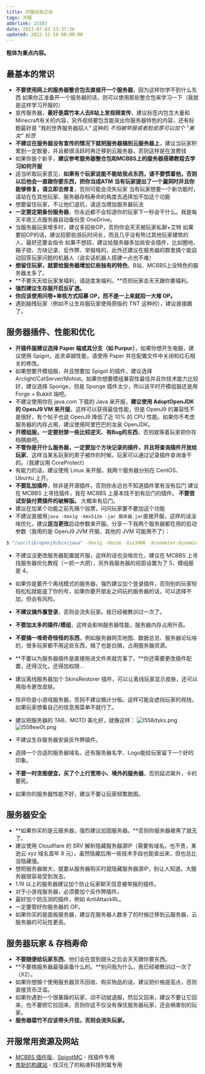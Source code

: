 ```yaml
---
title: 开服经验之谈
tags: 开服
abbrlink: 15587
date: 2022-07-03 13:37:26
updated: 2022-12-10 00:00:00
---
```


**粗体为重点内容。**

## 最基本的常识
* **不要使用网上的服务器整合包去直接开一个服务器**，因为这样你学不到什么东西
  如果你正准备开一个服务器的话，则可以使用那些整合包来学习一下（我就是这样学习开服的）
* 宣传服务器，**最好是腐竹本人去B站上发视频宣传**，建议标签内包含大量和Minecraft有关的内容，另外视频要包含能突出你服务器特色的内容，还有标题最好是 “我的世界服务器招人” 这种的
  *不怕被举报或者脸皮厚可以加个 “美女” 标签*
* **不建议在服务器没有宣传的情况下就把服务器搞到云服务器上**，建议当玩家积累到一定数量，并且都很活跃时再迁移到云服务器，否则这样是在浪费钱
* 如果你是个新手，**建议参考服务器整合包和MCBBS上的服务器搭建教程去学习如何开服**
* 适当听取玩家意见，**如果有个玩家说能不能给我点东西，请不要惯着他，否则以后他会一直跟你要东西，把你当成ATM**
  **当有玩家提出了一个漏洞时并且你能够修复，请立即去修复**，否则可能会流失玩家
  当有玩家想要一个新功能时，请站在在其他玩家、服务器存档寿命的角度去选择加不加这个功能
* 想要留住玩家，不让他们退坑，请适当增加服务器玩法
* **一定要定期备份服务器**，你永远都不会知道你的玩家下一秒会干什么。我是每天半夜三点服务器自动备份至 OneDrive。
* 当服务器玩家增多时，建议多招些OP，否则你会天天被玩家私聊+艾特
  如果要招OP的话，建议招那些游玩时间长，而且几乎没有熊过其他玩家建筑的人，最好还要会指令
  如果不想招，建议给服务器多加些安全插件，比如圈地、箱子锁、方块记录、反作弊、举报啥的，此外还建议在服务器的群里搞个能自动回答玩家问题的机器人（说实话机器人搭建一点也不难）
* **想留住玩家，就要给服务器增加亿些独有的特色**，B站、MCBBS上没特色的服务器太多了。
* **不要天天给玩家发福利，请适度发福利。**否则玩家会天天跟你要福利。
* **强烈建议生存服开启反矿透。**
* **你应该使用问卷+审核方式招募 OP，而不是一上来就招一大堆 OP。**
* 遇到脑残玩家（例如不让生存服玩家使用原版的 TNT 这种的），建议直接踢了。

## 服务器插件、性能和优化
* **开插件服建议选择 Paper 端或其分支（如 Purpur）**，如果你想开生电服，建议使用 Spigot，追求卓越性能，请使用 Paper 并在配置文件中关闭和红石相关的修改。
* 如果想要开模组服，并且想要加 Spigot 的插件，建议选择 Arclight/CatServer/Mohist。如果你想要模组兼容性最佳并且你技术能力比较好，建议选择 Sponge，但是 Sponge 插件太少，所以说平时开模组服还是用 Forge + Bukkit 端吧。
* 不建议使用你在 java.com 下载的 Java 来开服，**建议使用 AdoptOpenJDK 的 OpenJ9 VM 来开服**，这样可以获得最佳性能，但是 OpenJ9 的兼容性不是很好，有个帖子也说 OpenJ9 降低了近 10% 的 CPU 性能。如果你不考虑服务器的内存占用，建议使用阿里巴巴的龙泉 OpenJDK。
* **开模组服，一定要封禁一些比较逆天、有Bug的东西**，否则就等着玩家把你存档搞崩吧。
* **不管你是开什么服务器，一定要加个方块记录的插件，并且将查询插件开放给玩家**，这样当某名玩家的房子被炸的时候，玩家可以通过记录插件查询谁干的。（我建议用 CoreProtect）
* 有能力的话，建议使用 Linux 来开服，我两个服务器分别在 CentOS、Ubuntu 上开。
* **不要乱加插件**，除非是开源插件，否则你永远也不知道插件里有没有后门
  建议在 MCBBS 上寻找插件，我在 MCBBS 上基本找不到有后门的插件。
  **不要尝试安装付费插件的破解版。** 大概率有后门。
* 建议在加某个功能之前先搞个投票，问问玩家要不要加这个功能
* 不建议直接用`java -Xmx1g -Xmx512m -jar 服务器.jar`直接开服，这样的话没啥优化，建议**适当更改**启动参数来开服。分享一下我两个服务器都在用的启动参数（我用的是 OpenJ9 JVM 开服，其他的 JVM 可能用不了）：
  
```bash
$ "/usr/lib/openj9/bin/java" -Xmx1g -Xms1m -Xss340K -Xconmeter:dynamic -Xshareclasses -XcompilationThreads1 -Xaggressive -Xalwaysclassgc -Xtune:virtualized -XX:+UseG1GC -XX:+ParallelRefProcEnabled -XX:MaxGCPauseMillis=200 -XX:+UnlockExperimentalVMOptions -XX:+DisableExplicitGC -XX:+AlwaysPreTouch -XX:G1NewSizePercent=30 -XX:G1MaxNewSizePercent=40 -XX:G1HeapRegionSize=8M -XX:G1ReservePercent=20 -XX:G1HeapWastePercent=5 -XX:G1MixedGCCountTarget=4 -XX:InitiatingHeapOccupancyPercent=15 -XX:G1MixedGCLiveThresholdPercent=90 -XX:G1RSetUpdatingPauseTimePercent=5 -XX:SurvivorRatio=32 -XX:+PerfDisableSharedMem -XX:MaxTenuringThreshold=1 -server -Dusing.aikars.flags=https://mcflags.emc.gs -Daikars.new.flags=true -jar "purpur-1.16.5-1171.jar" nogui
```

* 不建议没更改服务器配置就开服，这样的话也没啥优化，建议在 MCBBS 上寻找服务器优化教程（一抓一大把），另外我服务器的视距设置为了 5，模组服是 4。
* 如果你是要开个离线模式的服务器，强烈建议加个登录插件，否则别的玩家轻轻松松就能盗了你的号，如果你要开朋友之间玩的服务器的话，可以选择不加，但会有风险。
* **不建议搞外置登录**，否则会流失玩家。我已经被教训过一次了。
* **不要加太多的插件/模组**，这样会影响服务器性能，服务器内存占用升高。
* **不要搞一堆奇奇怪怪的东西**，例如服务器网页地图、数据总览、服务器论坛啥的，很多玩家都不用这些东西，搞了也是白搞，占用服务器资源。
* **不要以为服务器插件是直接拖进文件夹就完事了。**你还需要更改插件配置，还得汉化，还得加权限...
* 建议离线服务器加个 SkinsRestorer 插件，可以让离线玩家显示皮肤，还可以用指令更改皮肤。
* 除非你是小游戏服务器，否则不建议搞计分板。这样可能会遮挡玩家的视线，如果玩家想看自己的信息用菜单不就行了。
* 建议把服务器的 TAB、MOTD 美化好，就像这样：
![l558dyks.png](https://blog.groupserver.xyz/usr/uploads/2022/07/2697419277.png)
![l558ew0t.png](https://blog.groupserver.xyz/usr/uploads/2022/07/4176920554.png)

* 不建议生存服务器安装反作弊插件。
* 选择一个合适的服务器域名、还有服务器名字、Logo能给玩家留下一个好的印象。
* **不要一时贪图便宜，买了个上行宽带小、境外的服务器**。否则延迟飙升，卡的要死。
* 如果你的服务器性能不好，建议不要让玩家频繁跑图。

## 服务器安全
* **如果你买的是云服务器，强烈建议加固服务器。**否则你服务器被黑了就无了。
* 建议使用 Cloudflare 的 SRV 解析隐藏服务器源IP（需要有域名，也不贵，某逊云 xyz 域名首年 8 元），虽然隐藏后用一些技术手段也能查出来，但也总比没隐藏强。
* 想把服务器做大，就要从服务器购买时就隐藏服务器源IP，别让人知道。大服务器很容易受到攻击。
* 1.19 以上的服务器建议加个防止玩家聊天信息被举报的插件。
* 对于小游戏服务器，必须要加个反作弊插件。
* 最好加个防压测的插件，例如 AntiAttackRL。
* 一定要管好你服务器的 OP。
* 如果你买的是面板服务器，建议在服务器人数多了的时候迁移到云服务器，云服务器的可玩性更高。

## 服务器玩家 & 存档寿命
* **不要随便给玩家东西**。他们会在尝到甜头之后会天天跟你要东西。
* **不要搞服务器最强装备什么的。**别问我为什么，我已经被教训过一次了（X2）。
* 如果你想搞个使用服务器货币回收、购买物品的话，建议把价格提高点，否则直接货币泛滥。
* 如果你遇到一个很暴躁的玩家，动不动就退服，然后又回来，建议不要让它回来，也不要把它拉回来，否则你这不仅没有保住服务器玩家，还会祸害别的玩家。
* **服务器腐竹不应该带头开挂，否则会流失玩家。**

## 开服常用资源及网站
* [MCBBS 插件版](https://www.mcbbs.net/forum.php?mod=forumdisplay&fid=138&filter=sortid&sortid=7)、[SpigotMC](https://spigotmc.org) - 找插件专用
* [鬼斩的构建站](https://builds.guizhanss.net/) - 找汉化了的粘液科技附属专用